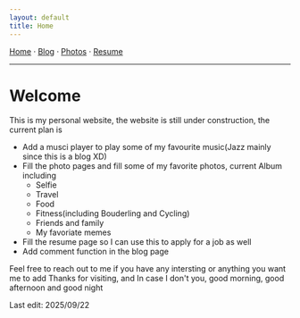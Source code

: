 ```yaml
---
layout: default
title: Home
---
```


<nav>
  <a href="{{ '/' | relative_url }}">Home</a> ·
  <a href="{{ '/blog/' | relative_url }}">Blog</a> ·
  <a href="{{ '/gallery/' | relative_url }}">Photos</a> ·
  <a href="{{ '/resume/' | relative_url }}">Resume</a>
  <hr />
</nav>

# Welcome

This is my personal website, the website is still under construction, the current plan is

* Add a musci player to play some of my favourite music(Jazz mainly since this is a blog XD)
* Fill the photo pages and fill some of my favorite photos, current Album including 
  * Selfie
  * Travel
  * Food
  * Fitness(including Bouderling and Cycling)
  * Friends and family
  * My favoriate memes
* Fill the resume page so I can use this to apply for a job as well
* Add comment function in the blog page

Feel free to reach out to me if you have any intersting or anything you want me to add
Thanks for visiting, and In case I don't you, good morning, good afternoon and good night

Last edit: 2025/09/22